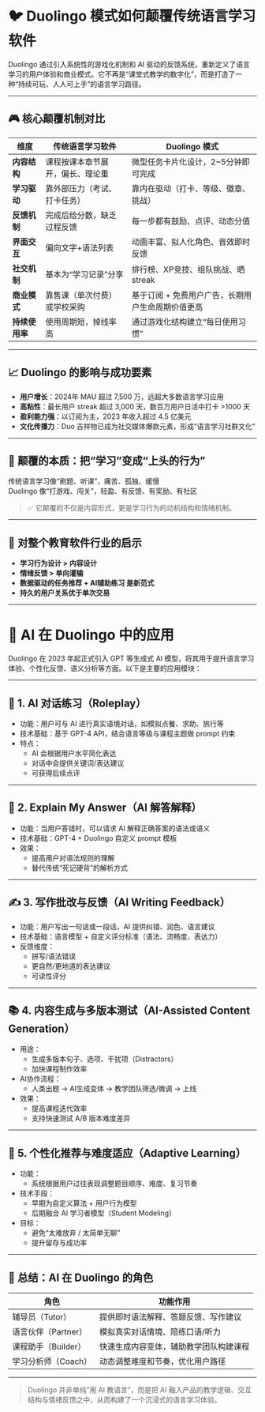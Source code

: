# 🐦 Duolingo 模式如何颠覆传统语言学习软件

Duolingo 通过引入系统性的游戏化机制和 AI 驱动的反馈系统，重新定义了语言学习的用户体验和商业模式。它不再是“课堂式教学的数字化”，而是打造了一种“持续可玩、人人可上手”的语言学习路径。

---

## 🎮 核心颠覆机制对比

| 维度 | 传统语言学习软件 | Duolingo 模式 |
|------|------------------|----------------|
| **内容结构** | 课程按课本章节展开，偏长、理论重 | 微型任务卡片化设计，2~5分钟即可完成 |
| **学习驱动** | 靠外部压力（考试、打卡任务） | 靠内在驱动（打卡、等级、徽章、挑战） |
| **反馈机制** | 完成后给分数，缺乏过程反馈 | 每一步都有鼓励、点评、动态分值 |
| **界面交互** | 偏向文字+语法列表 | 动画丰富、拟人化角色、音效即时反馈 |
| **社交机制** | 基本为“学习记录”分享 | 排行榜、XP竞技、组队挑战、晒 streak |
| **商业模式** | 靠售课（单次付费）或学校采购 | 基于订阅 + 免费用户广告，长期用户生命周期价值更高 |
| **持续使用率** | 使用周期短，掉线率高 | 通过游戏化结构建立“每日使用习惯” |

---

## 📈 Duolingo 的影响与成功要素

- **用户增长**：2024年 MAU 超过 7,500 万，远超大多数语言学习应用
- **高粘性**：最长用户 streak 超过 3,000 天，数百万用户日活中打卡 >1000 天
- **盈利能力强**：以订阅为主，2023 年收入超过 4.5 亿美元
- **文化传播力**：Duo 吉祥物已成为社交媒体爆款元素，形成“语言学习社群文化”

---

## 🧠 颠覆的本质：把“学习”变成“上头的行为”

传统语言学习像“刷题、听课”，痛苦、孤独、缓慢  
Duolingo 像“打游戏、闯关”，轻盈、有反馈、有奖励、有社区

> ✅ 它颠覆的不仅是内容形式，更是学习行为的动机结构和情绪机制。

---

## 🔮 对整个教育软件行业的启示

- **学习行为设计 > 内容设计**
- **情绪反馈 > 单向灌输**
- **数据驱动的任务推荐 + AI辅助练习 是新范式**
- **持久的用户关系优于单次交易**

---

# 🤖 AI 在 Duolingo 中的应用

Duolingo 在 2023 年起正式引入 GPT 等生成式 AI 模型，将其用于提升语言学习体验、个性化反馈、语义分析等方面。以下是主要的应用模块：

---

## 🧠 1. AI 对话练习（Roleplay）

- 功能：用户可与 AI 进行真实语境对话，如模拟点餐、求助、旅行等
- 技术基础：基于 GPT-4 API，结合语言等级与课程主题做 prompt 约束
- 特点：
  - AI 会根据用户水平简化表达
  - 对话中会提供关键词/表达建议
  - 可获得后续点评

---

## 🧪 2. Explain My Answer（AI 解答解释）

- 功能：当用户答错时，可以请求 AI 解释正确答案的语法或语义
- 技术基础：GPT-4 + Duolingo 自定义 prompt 模板
- 效果：
  - 提高用户对语法规则的理解
  - 替代传统“死记硬背”的解析方式

---

## ✍️ 3. 写作批改与反馈（AI Writing Feedback）

- 功能：用户写出一句话或一段话，AI 提供纠错、润色、语言建议
- 技术基础：语言模型 + 自定义评分标准（语法、流畅度、表达力）
- 反馈维度：
  - 拼写/语法错误
  - 更自然/更地道的表达建议
  - 可读性评分

---

## 📚 4. 内容生成与多版本测试（AI-Assisted Content Generation）

- 用途：
  - 生成多版本句子、选项、干扰项（Distractors）
  - 加快课程制作效率
- AI协作流程：
  - 人类出题 → AI生成变体 → 教学团队筛选/微调 → 上线
- 效果：
  - 提高课程迭代效率
  - 支持快速测试 A/B 版本难度差异

---

## 🧩 5. 个性化推荐与难度适应（Adaptive Learning）

- 功能：
  - 系统根据用户过往表现调整题目顺序、难度、复习节奏
- 技术手段：
  - 早期为自定义算法 + 用户行为模型
  - 后期融合 AI 学习者模型（Student Modeling）
- 目标：
  - 避免“太难放弃 / 太简单无聊”
  - 提升留存与成功率

---

## 🎯 总结：AI 在 Duolingo 的角色

| 角色               | 功能作用                             |
|--------------------|--------------------------------------|
| 辅导员（Tutor）     | 提供即时语法解释、答题反馈、写作建议       |
| 语言伙伴（Partner） | 模拟真实对话情境、陪练口语/听力              |
| 课程助手（Builder） | 快速生成内容变体，辅助教学团队构建课程         |
| 学习分析师（Coach） | 动态调整难度和节奏，优化用户路径              |

---

> Duolingo 并非单纯“用 AI 教语言”，而是把 AI 融入产品的教学逻辑、交互结构与情绪反馈之中，从而构建了一个沉浸式的语言学习体验。

